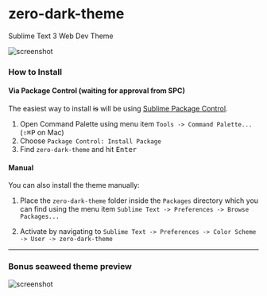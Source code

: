 # zero-dark-theme

Sublime Text 3 Web Dev Theme

![screenshot](https://github.com/jrvieira/zero-dark-theme/blob/master/dark.png)

### How to Install

#### Via Package Control (waiting for approval from SPC)

The easiest way to install ~~is~~ will be using [Sublime Package Control](https://sublime.wbond.net).

1. Open Command Palette using menu item `Tools -> Command Palette...` (<kbd>⇧</kbd><kbd>⌘</kbd><kbd>P</kbd> on Mac)
2. Choose `Package Control: Install Package`
3. Find `zero-dark-theme` and hit <kbd>Enter</kbd>

#### Manual

You can also install the theme manually:

1. Place the `zero-dark-theme` folder inside the `Packages` directory which you can find using the menu item `Sublime Text -> Preferences -> Browse Packages...`

2. Activate by navigating to `Sublime Text -> Preferences -> Color Scheme -> User -> zero-dark-theme`

***

### Bonus seaweed theme preview

![screenshot](https://github.com/jrvieira/zero-dark-theme/blob/master/seaweed.png)
